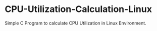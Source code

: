 # CPU-Utilization-Calculation-Linux
Simple C Program to calculate CPU Utilization in Linux Environment.
